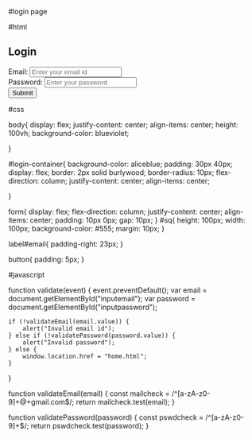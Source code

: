 #login page

#html

<!DOCTYPE html>
<html>
<head>
    <title>Login</title>
    <link rel="stylesheet" href="styles.css">
    <script src="validation.js"></script>
</head>
<body>
<div id="login-container">
    <div id="sq"></div>
    <h2>Login</h2>
    <form id="login-form">
        <div class="input-container">
            <label id="email">Email:</label>
            <input id="inputemail" type="text" placeholder="Enter your email id">
        </div>
        <div class="input-container">
            <label>Password:</label>
            <input id="inputpassword" type="text" placeholder="Enter your password">
        </div>
        <button type="button" onclick="validate(event)">Submit</button>
    </form>
</div>
</body>
</html>


#css



body{
    display: flex;
    justify-content: center;
    align-items: center;
    height: 100vh;
    background-color: blueviolet;
    
}

#login-container{
    background-color: aliceblue;
    padding: 30px 40px;
    display: flex;
    border: 2px solid burlywood;
    border-radius: 10px;
    flex-direction: column;
    justify-content: center;
    align-items: center;

}

form{
    display: flex;
    flex-direction: column;
    justify-content: center;
    align-items: center;
    padding: 10px 0px;
    gap: 10px;
}
#sq{
    height: 100px;
    width: 100px;
    background-color: #555;
    margin: 10px;
}

label#email{
    padding-right: 23px;
}

button{
    padding: 5px;
}

#javascript

function validate(event) {
    event.preventDefault(); 
    var email = document.getElementById("inputemail");
    var password = document.getElementById("inputpassword");

    if (!validateEmail(email.value)) {
        alert("Invalid email id");
    } else if (!validatePassword(password.value)) {
        alert("Invalid password");
    } else {
        window.location.href = "home.html";
    }
}

function validateEmail(email) {
    const mailcheck = /^[a-zA-z0-9]+@+gmail.com$/;
    return mailcheck.test(email);
}

function validatePassword(password) {
    const pswdcheck = /^[a-zA-z0-9]+$/;
    return pswdcheck.test(password);
}

